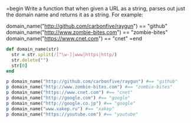=begin
Write a function that when given a URL as a string, parses out just the domain name and returns it as a string. For example:

domain_name("http://github.com/carbonfive/raygun") == "github" 
domain_name("http://www.zombie-bites.com") == "zombie-bites"
domain_name("https://www.cnet.com") == "cnet"
=end

```ruby
def domain_name(str)
  str = str.split(/[^\w-]|www|https|http/)
  str.delete("")
  str[0]
end

p domain_name("http://github.com/carbonfive/raygun") #== "github" 
p domain_name("http://www.zombie-bites.com") #== "zombie-bites"
p domain_name("https://www.cnet.com") #== "cnet"
p domain_name("http://google.com") #== "google"
p domain_name("http://google.co.jp") #== "google"
p domain_name("www.xakep.ru") #== "xakep"
p domain_name("https://youtube.com") #== "youtube"
```